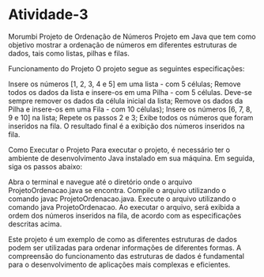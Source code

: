 # Atividade-3
 Morumbi 
Projeto de Ordenação de Números
Projeto em Java que tem como objetivo mostrar a ordenação de números em diferentes estruturas de dados, tais como listas, pilhas e filas.

Funcionamento do Projeto
O projeto segue as seguintes especificações:

Insere os números [1, 2, 3, 4 e 5] em uma lista - com 5 células;
Remove todos os dados da lista e insere-os em uma Pilha - com 5 células. Deve-se sempre remover os dados da célula inicial da lista;
Remove os dados da Pilha e insere-os em uma Fila - com 10 células);
Insere os números [6, 7, 8, 9 e 10] na lista;
Repete os passos 2 e 3;
Exibe todos os números que foram inseridos na fila.
O resultado final é a exibição dos números inseridos na fila.

Como Executar o Projeto
Para executar o projeto, é necessário ter o ambiente de desenvolvimento Java instalado em sua máquina. Em seguida, siga os passos abaixo:

Abra o terminal e navegue até o diretório onde o arquivo ProjetoOrdenacao.java se encontra.
Compile o arquivo utilizando o comando javac ProjetoOrdenacao.java.
Execute o arquivo utilizando o comando java ProjetoOrdenacao.
Ao executar o arquivo, será exibida a ordem dos números inseridos na fila, de acordo com as especificações descritas acima.

Este projeto é um exemplo de como as diferentes estruturas de dados podem ser utilizadas para ordenar informações de diferentes formas. A compreensão do funcionamento das estruturas de dados é fundamental para o desenvolvimento de aplicações mais complexas e eficientes.